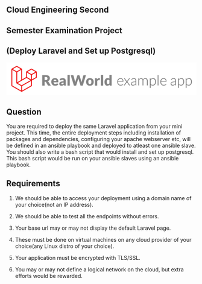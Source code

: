 ## **Cloud Engineering Second**

## **Semester Examination Project**

## **(Deploy Laravel and Set up Postgresql)**

![](https://github.com/AbdulrasheedApampa/Altschool-final-exam/blob/main/logo-laravel.png)



## **Question**

You are required to deploy the same Laravel application from your mini project. This time, the entire deployment steps including installation of packages and dependencies, configuring your apache webserver etc, will be defined in an ansible playbook and deployed to atleast one ansible slave.
You should also write a bash script that would install and set up postgresql. This bash script would be run on your ansible slaves using an ansible playbook.

## **Requirements**

1. We should be able to access your deployment using a domain name of your choice(not an IP address).

2. We should be able to test all the endpoints without errors.

3. Your base url may or may not display the default Laravel page.

4. These must be done on virtual machines on any cloud provider of your choice(any Linux distro of your choice).

5. Your application must be encrypted with TLS/SSL.

6. You may or may not define a logical network on the cloud, but extra efforts would be rewarded.
